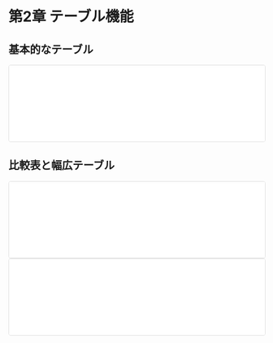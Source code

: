 # 第2章 テーブル機能

## 基本的なテーブル

<iframe src="../../tables/basic_table.html" width="100%"  style="border: 1px solid #ddd; border-radius: 4px;" scrolling="no" class="auto-height-iframe"></iframe>

## 比較表と幅広テーブル

<iframe src="../../tables/comparison_table.html" width="100%"  style="border: 1px solid #ddd; border-radius: 4px;" scrolling="no" class="auto-height-iframe"></iframe>

<iframe src="../../tables/wide_table.html" width="100%"  style="border: 1px solid #ddd; border-radius: 4px;" scrolling="no" class="auto-height-iframe"></iframe>
